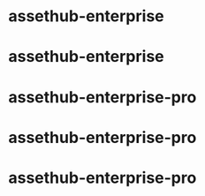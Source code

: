 # assethub-enterprise
# assethub-enterprise
# assethub-enterprise-pro
# assethub-enterprise-pro
# assethub-enterprise-pro
